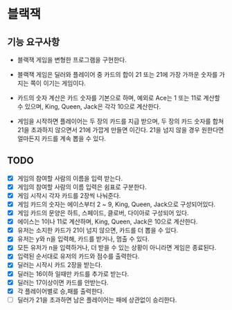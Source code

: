 # 블랙잭

## 기능 요구사항
- 블랙잭 게임을 변형한 프로그램을 구현한다. 
- 블랙잭 게임은 딜러와 플레이어 중 카드의 합이 21 또는 21에 가장 가까운 숫자를 가지는 쪽이 이기는 게임이다.

- 카드의 숫자 계산은 카드 숫자를 기본으로 하며, 예외로 Ace는 1 또는 11로 계산할 수 있으며, King, Queen, Jack은 각각 10으로 계산한다. 
- 게임을 시작하면 플레이어는 두 장의 카드를 지급 받으며, 두 장의 카드 숫자를 합쳐 21을 초과하지 않으면서 21에 가깝게 만들면 이긴다. 21을 넘지 않을 경우 원한다면 얼마든지 카드를 계속 뽑을 수 있다.

## TODO
- [x] 게임의 참여할 사람의 이름을 입력 받는다.
- [x] 게임의 참여할 사람의 이름 입력은 쉼표로 구분한다.
- [x] 게임 시작시 각자 카드를 2장씩 나눠준다.
- [x] 게임 카드의 숫자는 에이스부터 2 ~ 9, King, Queen, Jack으로 구성되어있다.
- [x] 게임 카드의 문양은 하트, 스페이드, 클로버, 다이아로 구성되어 있다.
- [x] 에이스는 1이나 11로 계산하며, King, Queen, Jack은 10으로 계산한다.
- [x] 유저는 소지한 카드가 21이 넘지 않으면, 카드를 더 뽑을 수 있다.
- [x] 유저는 y와 n을 입력해, 카드를 받거나, 멈출 수 있다.
- [x] 모든 유저가 n을 입력하거나, 더 받을 수 있는 상황이 아니라면 게임은 종료된다.
- [x] 입력된 순서대로 유저의 카드와 점수를 출력한다.
- [x] 딜러는 시작시 카드 2장을 받는다.
- [x] 딜러는 16이하 일때만 카드를 추가로 받는다.
- [x] 딜러는 17이상이면 카드를 안받는다.
- [x] 각 플레이어별로 승,패를 출력한다.
- [ ] 딜러가 21을 초과하면 남은 플레이어는 패에 상관없이 승리한다.
